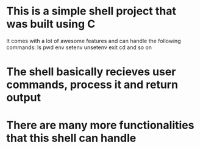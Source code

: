 # This is a simple shell project that was built using C


It comes with a lot of awesome features and can handle the following commands:
ls
pwd
env
setenv
unsetenv
exit
cd and so on

# The shell basically recieves user commands, process it and return output

# There are many more functionalities that this shell can handle
